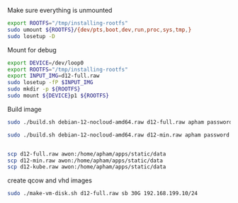 
Make sure everything is unmounted

```bash
export ROOTFS="/tmp/installing-rootfs"
sudo umount ${ROOTFS}/{dev/pts,boot,dev,run,proc,sys,tmp,}
sudo losetup -D 
```

Mount for debug
```bash
export DEVICE=/dev/loop0
export ROOTFS="/tmp/installing-rootfs"
export INPUT_IMG=d12-full.raw
sudo losetup -fP $INPUT_IMG
sudo mkdir -p ${ROOTFS}
sudo mount ${DEVICE}p1 ${ROOTFS}
```

Build image

```bash
sudo ./build.sh debian-12-nocloud-amd64.raw d12-full.raw apham password authorized_keys 1 1

sudo ./build.sh debian-12-nocloud-amd64.raw d12-min.raw apham password authorized_keys 0 0


scp d12-full.raw awon:/home/apham/apps/static/data
scp d12-min.raw awon:/home/apham/apps/static/data
scp d12-kube.raw awon:/home/apham/apps/static/data
```

create qcow and vhd images

```bash
sudo ./make-vm-disk.sh d12-full.raw sb 30G 192.168.199.10/24
```
